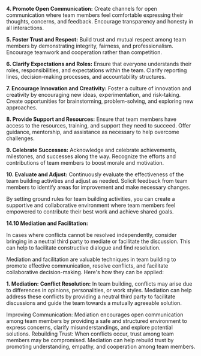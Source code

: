 **4. Promote Open Communication:**
 Create channels for open communication where team members feel comfortable expressing their thoughts, concerns, and feedback. Encourage transparency and honesty in all interactions.

**5. Foster Trust and Respect:**
 Build trust and mutual respect among team members by demonstrating integrity, fairness, and professionalism. Encourage teamwork and cooperation rather than competition.

**6. Clarify Expectations and Roles:**
 Ensure that everyone understands their roles, responsibilities, and expectations within the team. Clarify reporting lines, decision-making processes, and accountability structures.

**7. Encourage Innovation and Creativity:** 
Foster a culture of innovation and creativity by encouraging new ideas, experimentation, and risk-taking. Create opportunities for brainstorming, problem-solving, and exploring new approaches.

**8. Provide Support and Resources:**
 Ensure that team members have access to the resources, training, and support they need to succeed. Offer guidance, mentorship, and assistance as necessary to help overcome challenges.

**9. Celebrate Successes:**
 Acknowledge and celebrate achievements, milestones, and successes along the way. Recognize the efforts and contributions of team members to boost morale and motivation.

**10. Evaluate and Adjust:**
 Continuously evaluate the effectiveness of the team building activities and adjust as needed. Solicit feedback from team members to identify areas for improvement and make necessary changes.

By setting ground rules for team building activities, you can create a supportive and collaborative environment where team members feel empowered to contribute their best work and achieve shared goals.

**14.10 Mediation and Facilitation:**

In cases where conflicts cannot be resolved independently, consider bringing in a neutral third party to mediate or facilitate the discussion. This can help to facilitate constructive dialogue and find resolution.

Mediation and facilitation are valuable techniques in team building to promote effective communication, resolve conflicts, and facilitate collaborative decision-making. Here's how they can be applied:

**1. Mediation:**
**Conflict Resolution:** 
In team building, conflicts may arise due to differences in opinions, personalities, or work styles. Mediation can help address these conflicts by providing a neutral third party to facilitate discussions and guide the team towards a mutually agreeable solution.

Improving Communication: Mediation encourages open communication among team members by providing a safe and structured environment to express concerns, clarify misunderstandings, and explore potential solutions.
Rebuilding Trust: When conflicts occur, trust among team members may be compromised. Mediation can help rebuild trust by promoting understanding, empathy, and cooperation among team members.

